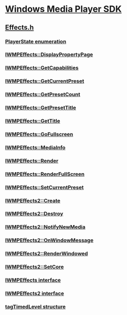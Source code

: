 # [Windows Media Player SDK](../_wmp/index.md)
## [Effects.h](index.md)
### [PlayerState enumeration](../effects/ne-effects-playerstate.md)
### [IWMPEffects::DisplayPropertyPage](../effects/nf-effects-iwmpeffects-displaypropertypage.md)
### [IWMPEffects::GetCapabilities](../effects/nf-effects-iwmpeffects-getcapabilities.md)
### [IWMPEffects::GetCurrentPreset](../effects/nf-effects-iwmpeffects-getcurrentpreset.md)
### [IWMPEffects::GetPresetCount](../effects/nf-effects-iwmpeffects-getpresetcount.md)
### [IWMPEffects::GetPresetTitle](../effects/nf-effects-iwmpeffects-getpresettitle.md)
### [IWMPEffects::GetTitle](../effects/nf-effects-iwmpeffects-gettitle.md)
### [IWMPEffects::GoFullscreen](../effects/nf-effects-iwmpeffects-gofullscreen.md)
### [IWMPEffects::MediaInfo](../effects/nf-effects-iwmpeffects-mediainfo.md)
### [IWMPEffects::Render](../effects/nf-effects-iwmpeffects-render.md)
### [IWMPEffects::RenderFullScreen](../effects/nf-effects-iwmpeffects-renderfullscreen.md)
### [IWMPEffects::SetCurrentPreset](../effects/nf-effects-iwmpeffects-setcurrentpreset.md)
### [IWMPEffects2::Create](../effects/nf-effects-iwmpeffects2-create.md)
### [IWMPEffects2::Destroy](../effects/nf-effects-iwmpeffects2-destroy.md)
### [IWMPEffects2::NotifyNewMedia](../effects/nf-effects-iwmpeffects2-notifynewmedia.md)
### [IWMPEffects2::OnWindowMessage](../effects/nf-effects-iwmpeffects2-onwindowmessage.md)
### [IWMPEffects2::RenderWindowed](../effects/nf-effects-iwmpeffects2-renderwindowed.md)
### [IWMPEffects2::SetCore](../effects/nf-effects-iwmpeffects2-setcore.md)
### [IWMPEffects interface](../effects/nn-effects-iwmpeffects.md)
### [IWMPEffects2 interface](../effects/nn-effects-iwmpeffects2.md)
### [tagTimedLevel structure](../effects/ns-effects-tagtimedlevel.md)
